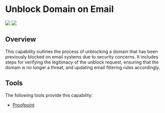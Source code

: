 # Unblock Domain on Email

![](https://img.shields.io/badge/Phase-Recovery_%28P0005%29-blue)&nbsp;![](https://img.shields.io/badge/Category-Email-blue)
## Overview

This capability outlines the process of unblocking a domain that has been previously blocked on email systems due to security concerns. It includes steps for verifying the legitimacy of the unblock request, ensuring that the domain is no longer a threat, and updating email filtering rules accordingly.

## Tools
The following tools provide this capability:

- [Proofpoint](../tool/proofpoint/C5201.md)